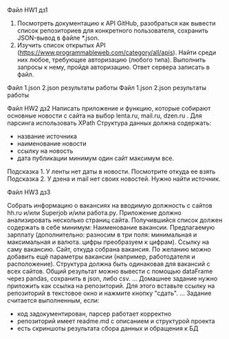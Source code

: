 Файл HW1 дз1
1. Посмотреть документацию к API GitHub, разобраться как вывести список репозиториев для конкретного пользователя, сохранить JSON-вывод в файле *.json.
2. Изучить список открытых API (https://www.programmableweb.com/category/all/apis). Найти среди них любое, требующее авторизацию (любого типа). Выполнить запросы к нему, пройдя авторизацию. Ответ сервера записать в файл.

Файл 1.json 2.json результаты работы 
Файл 1.json 2.json результаты работы 

Файл HW2 дз2
Написать приложение и функцию, которые собирают основные новости с сайта на выбор lenta.ru, mail.ru, dzen.ru . Для парсинга использовать XPath
Структура данных должна содержать:
* название источника
* наименование новости
* ссылку на новость
* дата публикации
минимум один сайт максимум все.

Подсказка 1. У ленты нет даты в новости. Посмотрите откуда ее взять
Подсказка 2. У дзена и mail нет своих новостей. Нужно найти источник.

Файл HW3 дз3

Собрать информацию о вакансиях на вводимую должность с сайтов hh.ru и/или Superjob и/или работа.ру.
Приложение должно анализировать несколько страниц сайта. Получившийся список должен содержать в себе минимум:
Наименование вакансии.
Предлагаемую зарплату (дополнительно: разносим в три поля: минимальная и максимальная и валюта. цифры преобразуем к
цифрам).
Ссылку на саму вакансию.
Сайт, откуда собрана вакансия.
По желанию можно добавить ещё параметры вакансии (например, работодателя и расположение).
Структура должна быть одинаковая для вакансий с всех сайтов. Общий результат можно вывести с помощью dataFrame
через pandas, сохранить в json, либо csv.
...
Домашнее задание нужно приложить как ссылка на репозиторий. Для этого вставьте ссылку на репозиторий в текстовое окно и нажмите кнопку "сдать".
...
Задание считается выполненным, если:
- код задокументирован, парсер работает корректно
- репозиторий имеет readme.md с описанием и структурой проекта
- есть скриншоты результата сбора данных и обращения к БД